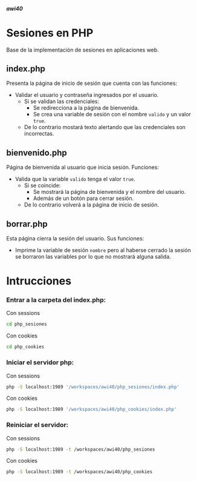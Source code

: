 ##### awi40

# Sesiones en PHP

Base de la implementación de sesiones en aplicaciones web.

## index.php

Presenta la página de inicio de sesión que cuenta con las funciones:
* Validar el usuario y contraseña ingresados por el usuario.
    * Si se validan las credenciales: 
        * Se redirecciona a la página de bienvenida.
        * Se crea una variable de sesión con el nombre ```valido``` y un valor ```true```.
    * De lo contrario mostará texto alertando que las credenciales son incorrectas.

## bienvenido.php

Página de bienvenida al usuario que inicia sesión. Funciones:
* Valida que la variable ```valido``` tenga el valor ```true```.
    * Si se coincide:
        * Se mostrará la página de bienvenida y el nombre del usuario.
        * Además de un botón para cerrar sesión.
    * De lo contrario volverá a la página de inicio de sesión.

## borrar.php

Esta página cierra la sesión del usuario. Sus funciones:
* Imprime la variable de sesión ```nombre``` pero al haberse cerrado la sesión se borraron las variables por lo que no mostrará alguna salida.


# Intrucciones

### Entrar a la carpeta del index.php:
Con sessions
```zsh
cd php_sesiones
```
Con cookies
```zsh
cd php_cookies
```

### Iniciar el servidor php:
Con sessions
```zsh
php -S localhost:1989 '/workspaces/awi40/php_sesiones/index.php'
```
Con cookies
```zsh
php -S localhost:1989 '/workspaces/awi40/php_cookies/index.php'
```

### Reiniciar el servidor:
Con sessions
```zsh
php -S localhost:1989 -t /workspaces/awi40/php_sesiones
```
Con cookies
```zsh
php -S localhost:1989 -t /workspaces/awi40/php_cookies
```
